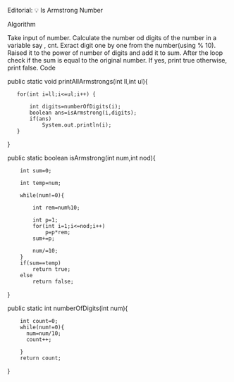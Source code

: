 Editorial: 💡 Is Armstrong Number

Algorithm

Take input of number.
Calculate the number od digits of the number in a variable say , cnt.
Exract digit one by one from the number(using % 10).
Raised it to the power of number of digits and add it to sum.
After the loop check if the sum is equal to the original number.
If yes, print true
otherwise, print false.
Code


public static void printAllArmstrongs(int ll,int ul){

       for(int i=ll;i<=ul;i++) {

           int digits=numberOfDigits(i);
           boolean ans=isArmstrong(i,digits);
           if(ans)
               System.out.println(i);
       }
}

public static boolean isArmstrong(int num,int nod){

        int sum=0;

        int temp=num;

        while(num!=0){

            int rem=num%10;

            int p=1;
            for(int i=1;i<=nod;i++)
                p=p*rem;
            sum+=p;

            num/=10;
        }
        if(sum==temp)
            return true;
        else
            return false;
}

public static int numberOfDigits(int num){

        int count=0;
        while(num!=0){
          num=num/10;
          count++;

        }
        return count;
}